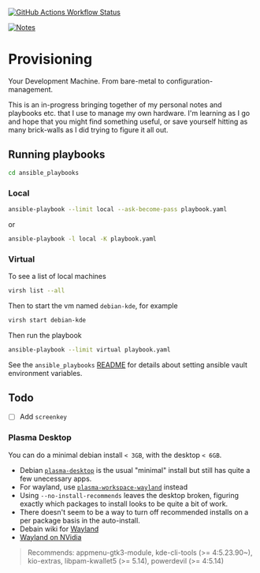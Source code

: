 [![GitHub Actions Workflow Status](https://img.shields.io/github/actions/workflow/status/a2k42/provisioning/deploy.yaml)](https://github.com/a2k42/provisioning/blob/docs/.github/workflows/deploy.yaml)

[![Notes](https://img.shields.io/badge/notes-blue?style=flat&logo=markdown)](https://a2k42.github.io/provisioning/)

# Provisioning

Your Development Machine. From bare-metal to configuration-management.

This is an in-progress bringing together of my personal notes and playbooks etc. that I use to manage my own hardware. I'm learning as I go and hope that you might find something useful, or save yourself hitting as many brick-walls as I did trying to figure it all out.

## Running playbooks

```bash
cd ansible_playbooks
```

### Local

```bash
ansible-playbook --limit local --ask-become-pass playbook.yaml
```
or
```bash
ansible-playbook -l local -K playbook.yaml
```

### Virtual

To see a list of local machines

```bash
virsh list --all
```

Then to start the vm named `debian-kde`, for example

```bash
virsh start debian-kde
```

Then run the playbook

```bash
ansible-playbook --limit virtual playbook.yaml
```

See the `ansible_playbooks` [README](ansible_playbooks/README.md) for details about setting ansible vault environment variables.

## Todo

- [ ] Add `screenkey`


### Plasma Desktop

You can do a minimal debian install `< 3GB`, with the desktop `< 6GB`.

- Debian [`plasma-desktop`](https://packages.debian.org/bookworm/plasma-desktop) is the usual "minimal" install but still has quite a few unecessary apps.
- For wayland, use [`plasma-workspace-wayland`](https://packages.debian.org/bookworm/plasma-workspace-wayland) instead
- Using `--no-install-recommends` leaves the desktop broken, figuring exactly which packages to install looks to be quite a bit of work.
- There doesn't seem to be a way to turn off recommended installs on a per package basis in the auto-install.
- Debain wiki for [Wayland](https://wiki.debian.org/Wayland)
- [Wayland on NVidia](https://community.kde.org/Plasma/Wayland/Nvidia)

> Recommends: appmenu-gtk3-module, kde-cli-tools (>= 4:5.23.90~), kio-extras, libpam-kwallet5 (>= 5.14), powerdevil (>= 4:5.14)